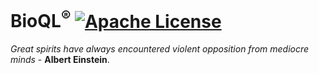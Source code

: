 # BioQL<sup>®</sup> [![Apache License](https://img.shields.io/badge/license-Apache-blue.svg)](https://github.com/BioQL/BioQL/blob/master/LICENSE)
<i>Great spirits have always encountered violent opposition from mediocre minds</i> - <b>Albert Einstein</b>.
